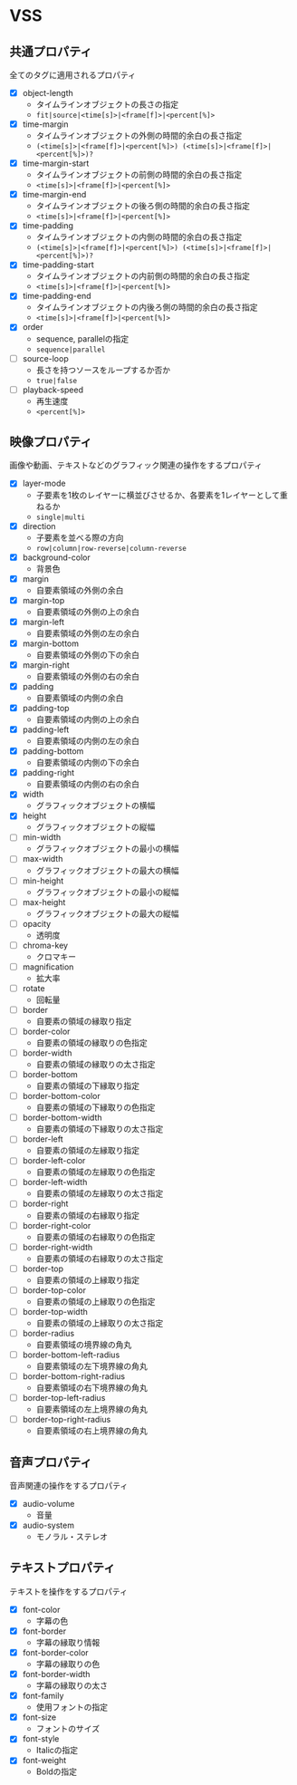 # VSS
## 共通プロパティ
全てのタグに適用されるプロパティ

- [x] object-length
    - タイムラインオブジェクトの長さの指定
    - `fit|source|<time[s]>|<frame[f]>|<percent[%]>`
- [x] time-margin
    - タイムラインオブジェクトの外側の時間的余白の長さ指定
    - `(<time[s]>|<frame[f]>|<percent[%]>) (<time[s]>|<frame[f]>|<percent[%]>)?`
- [x] time-margin-start
    - タイムラインオブジェクトの前側の時間的余白の長さ指定
    - `<time[s]>|<frame[f]>|<percent[%]>`
- [x] time-margin-end
    - タイムラインオブジェクトの後ろ側の時間的余白の長さ指定
    - `<time[s]>|<frame[f]>|<percent[%]>`
- [x] time-padding
    - タイムラインオブジェクトの内側の時間的余白の長さ指定
    - `(<time[s]>|<frame[f]>|<percent[%]>) (<time[s]>|<frame[f]>|<percent[%]>)?`
- [x] time-padding-start
    - タイムラインオブジェクトの内前側の時間的余白の長さ指定
    - `<time[s]>|<frame[f]>|<percent[%]>`
- [x] time-padding-end
    - タイムラインオブジェクトの内後ろ側の時間的余白の長さ指定
    - `<time[s]>|<frame[f]>|<percent[%]>`
- [x] order
    - sequence, parallelの指定
    - `sequence|parallel`
- [ ] source-loop
    - 長さを持つソースをループするか否か
    - `true|false`
- [ ] playback-speed
    - 再生速度
    - `<percent[%]>`

## 映像プロパティ
画像や動画、テキストなどのグラフィック関連の操作をするプロパティ

- [x] layer-mode
    - 子要素を1枚のレイヤーに横並びさせるか、各要素を1レイヤーとして重ねるか
    - `single|multi`
- [x] direction
    - 子要素を並べる際の方向
    - `row|column|row-reverse|column-reverse`
- [x] background-color
    - 背景色
- [x] margin
    - 自要素領域の外側の余白
- [x] margin-top
    - 自要素領域の外側の上の余白
- [x] margin-left
    - 自要素領域の外側の左の余白
- [x] margin-bottom
    - 自要素領域の外側の下の余白
- [x] margin-right
    - 自要素領域の外側の右の余白
- [x] padding
    - 自要素領域の内側の余白
- [x] padding-top
    - 自要素領域の内側の上の余白
- [x] padding-left
    - 自要素領域の内側の左の余白
- [x] padding-bottom
    - 自要素領域の内側の下の余白
- [x] padding-right
    - 自要素領域の内側の右の余白
- [x] width
    - グラフィックオブジェクトの横幅
- [x] height
    - グラフィックオブジェクトの縦幅
- [ ] min-width
    - グラフィックオブジェクトの最小の横幅
- [ ] max-width
    - グラフィックオブジェクトの最大の横幅
- [ ] min-height
    - グラフィックオブジェクトの最小の縦幅
- [ ] max-height
    - グラフィックオブジェクトの最大の縦幅
- [ ] opacity
    - 透明度
- [ ] chroma-key
    - クロマキー
- [ ] magnification
    - 拡大率
- [ ] rotate
    - 回転量
- [ ] border
    - 自要素の領域の縁取り指定
- [ ] border-color
    - 自要素の領域の縁取りの色指定
- [ ] border-width
    - 自要素の領域の縁取りの太さ指定
- [ ] border-bottom
    - 自要素の領域の下縁取り指定
- [ ] border-bottom-color
    - 自要素の領域の下縁取りの色指定
- [ ] border-bottom-width
    - 自要素の領域の下縁取りの太さ指定
- [ ] border-left
    - 自要素の領域の左縁取り指定
- [ ] border-left-color
    - 自要素の領域の左縁取りの色指定
- [ ] border-left-width
    - 自要素の領域の左縁取りの太さ指定
- [ ] border-right
    - 自要素の領域の右縁取り指定
- [ ] border-right-color
    - 自要素の領域の右縁取りの色指定
- [ ] border-right-width
    - 自要素の領域の右縁取りの太さ指定
- [ ] border-top
    - 自要素の領域の上縁取り指定
- [ ] border-top-color
    - 自要素の領域の上縁取りの色指定
- [ ] border-top-width
    - 自要素の領域の上縁取りの太さ指定
- [ ] border-radius
    - 自要素領域の境界線の角丸
- [ ] border-bottom-left-radius
    - 自要素領域の左下境界線の角丸
- [ ] border-bottom-right-radius
    - 自要素領域の右下境界線の角丸
- [ ] border-top-left-radius
    - 自要素領域の左上境界線の角丸
- [ ] border-top-right-radius
    - 自要素領域の右上境界線の角丸

## 音声プロパティ
音声関連の操作をするプロパティ

- [x] audio-volume
    - 音量
- [x] audio-system
    - モノラル・ステレオ

## テキストプロパティ
テキストを操作をするプロパティ

- [x] font-color
    - 字幕の色
- [x] font-border
    - 字幕の縁取り情報
- [x] font-border-color
    - 字幕の縁取りの色
- [x] font-border-width
    - 字幕の縁取りの太さ
- [x] font-family
    - 使用フォントの指定
- [x] font-size
    - フォントのサイズ
- [x] font-style
    - Italicの指定
- [x] font-weight
    - Boldの指定
